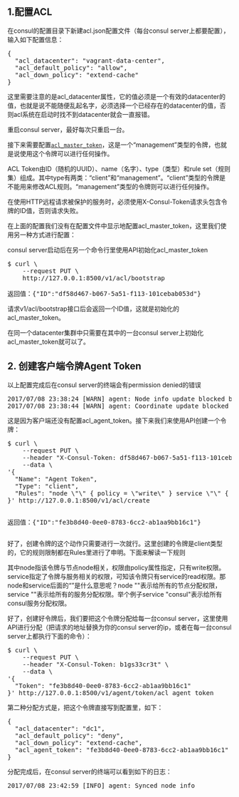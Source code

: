 <h2>1.配置ACL</h2>
在consul的配置目录下新建acl.json配置文件（每台consul server上都要配置），输入如下配置信息：
<pre class="prettyprint">{
  "acl_datacenter": "vagrant-data-center",
  "acl_default_policy": "allow",
  "acl_down_policy": "extend-cache"
}</pre>
这里需要注意的是acl_datacenter属性，它的值必须是一个有效的datacenter的值，也就是说不能随便乱起名字，必须选择一个已经存在的datacenter的值，否则acl系统在启动时找不到datacenter就会一直报错。

重启consul server，最好每次只重启一台。

接下来需要配置<code><a href="https://www.consul.io/docs/agent/options.html#acl_master_token">acl_master_token</a></code>，这是一个“management”类型的令牌，也就是说使用这个令牌可以进行任何操作。

ACL Token由ID（随机的UUID）、name（名字）、type（类型）和rule set（规则集）组成。其中type有两类：“client”和“management”。“client”类型的令牌是不能用来修改ACL规则。“management”类型的令牌则可以进行任何操作。

在使用HTTP远程请求被保护的服务时，必须使用<span>X-Consul-Token请求头</span>包含令牌的ID值，否则请求失败。

在上面的配置我们没有在配置文件中显示地配置acl_master_token，这里我们使用另一种方式进行配置：

consul server启动后在另一个命令行里使用API初始化acl_master_token
<pre class="prettyprint">$ curl \
    --request PUT \
    http://127.0.0.1:8500/v1/acl/bootstrap

返回值：{"ID":"df58d467-b067-5a51-f113-101cebab053d"}</pre>
请求v1/acl/bootstrap接口后会返回一个ID值，这就是初始化的acl_master_token。

在同一个datacenter集群中只需要在其中的一台consul server上初始化acl_master_token就可以了。
<h2>2. 创建客户端令牌Agent Token</h2>
以上配置完成后在consul server的终端会有permission denied的错误
<pre class="prettyprint">2017/07/08 23:38:24 [WARN] agent: Node info update blocked by ACLs
2017/07/08 23:38:44 [WARN] agent: Coordinate update blocked by ACLs</pre>
这是因为客户端还没有配置acl_agent_token。接下来我们来使用API创建一个令牌：
<pre class="prettyprint">$ curl \
    --request PUT \
    --header "X-Consul-Token: df58d467-b067-5a51-f113-101cebab053d" \
    --data \
'{
  "Name": "Agent Token",
  "Type": "client",
  "Rules": "node \"\" { policy = \"write\" } service \"\" { policy = \"read\" }"
}' http://127.0.0.1:8500/v1/acl/create

返回值：{"ID":"fe3b8d40-0ee0-8783-6cc2-ab1aa9bb16c1"}</pre>
好了，创建令牌的这个动作只需要进行一次就行。这里创建的令牌是client类型的，它的规则限制都在Rules里进行了申明。下面来解读一下规则

其中node指该令牌与节点node相关，权限由policy属性指定，只有write权限。service指定了令牌与服务相关的权限，可知该令牌只有service的read权限。那node和service后面的“”是什么意思呢？node ""表示给所有的节点分配权限，service ""表示给所有的服务分配权限。举个例子service "consul"表示给所有consul服务分配权限。

好了，创建好令牌后，我们要把这个令牌分配给每一台consul server，这里使用API进行分配（把请求的地址替换为你的consul server的ip，或者在每一台consul server上都执行下面的命令）：
<pre class="prettyprint">$ curl \
    --request PUT \
    --header "X-Consul-Token: b1gs33cr3t" \
    --data \
'{
  "Token": "fe3b8d40-0ee0-8783-6cc2-ab1aa9bb16c1"
}' http://127.0.0.1:8500/v1/agent/token/acl_agent_token</pre>
第二种分配方式是，把这个令牌直接写到配置里，如下：
<pre class="prettyprint">{
  "acl_datacenter": "dc1",
  "acl_default_policy": "deny",
  "acl_down_policy": "extend-cache",
  "acl_agent_token": "fe3b8d40-0ee0-8783-6cc2-ab1aa9bb16c1"
}</pre>
分配完成后，在consul server的终端可以看到如下的日志：
<pre class="prettyprint">2017/07/08 23:42:59 [INFO] agent: Synced node info</pre>